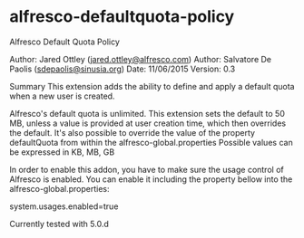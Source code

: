 # alfresco-defaultquota-policy

Alfresco Default Quota Policy

Author: Jared Ottley (jared.ottley@alfresco.com)
Author: Salvatore De Paolis (sdepaolis@sinusia.org)
Date: 11/06/2015
Version: 0.3

Summary
This extension adds the ability to define and apply a default quota when a new user is created.

Alfresco's default quota is unlimited. This extension sets the default to 50 MB, unless a value 
is provided at user creation time, which then overrides the default.
It's also possible to override the value of the property defaultQuota from within the alfresco-global.properties
Possible values can be expressed in KB, MB, GB

In order to enable this addon, you have to make sure the usage control of Alfresco is enabled.
You can enable it including the property bellow into the alfresco-global.properties:

system.usages.enabled=true

Currently tested with 5.0.d